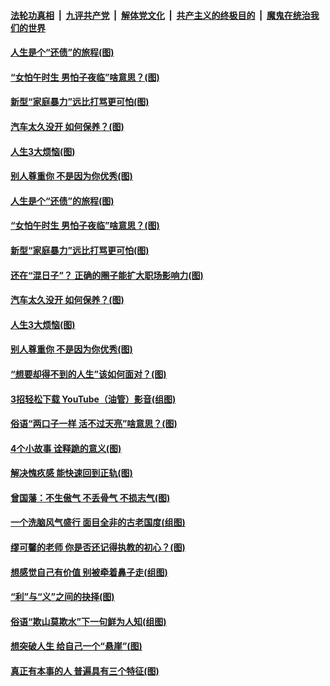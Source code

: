 ####  [法轮功真相](../../../../basic/blob/master/README.md?t=06201831) &nbsp;|&nbsp; [九评共产党](../../../../9ping.md/blob/master/README.md?t=06201831) &nbsp;|&nbsp; [解体党文化](../../../../jtdwh.md/blob/master/README.md?t=06201831)  &nbsp;|&nbsp; [共产主义的终极目的](../../../../gczydzjmd.md/blob/master/README.md?t=06201831) &nbsp;|&nbsp; [魔鬼在统治我们的世界](../../../../mgztzwmdsj.md/blob/master/README.md?t=06201831) 

#### [人生是个“还债”的旅程(图)](../pages/p8/936768.md?t=06201831) 

#### [“女怕午时生 男怕子夜临”啥意思？(图)](../pages/p8/937081.md?t=06201831) 

#### [新型“家庭暴力”远比打骂更可怕(图)](../pages/p8/936230.md?t=06201831) 

#### [汽车太久没开 如何保养？(图)](../pages/p8/937035.md?t=06201831) 

#### [人生3大烦恼(图)](../pages/p8/936959.md?t=06201831) 

#### [别人尊重你 不是因为你优秀(图)](../pages/p8/936253.md?t=06201831) 

#### [人生是个“还债”的旅程(图)](../pages/p8/936768.md?t=06201831) 

#### [“女怕午时生 男怕子夜临”啥意思？(图)](../pages/p8/937081.md?t=06201831) 

#### [新型“家庭暴力”远比打骂更可怕(图)](../pages/p8/936230.md?t=06201831) 

#### [还在“混日子”？ 正确的圈子能扩大职场影响力(图)](../pages/p8/937049.md?t=06201831) 

#### [汽车太久没开 如何保养？(图)](../pages/p8/937035.md?t=06201831) 

#### [人生3大烦恼(图)](../pages/p8/936959.md?t=06201831) 

#### [别人尊重你 不是因为你优秀(图)](../pages/p8/936253.md?t=06201831) 

#### [“想要却得不到的人生”该如何面对？(图)](../pages/p8/936933.md?t=06201831) 

#### [3招轻松下载 YouTube（油管）影音(组图)](../pages/p8/936922.md?t=06201831) 

#### [俗语“两口子一样 活不过天亮”啥意思？(图)](../pages/p8/936917.md?t=06201831) 

#### [4个小故事 诠释跪的意义(图)](../pages/p8/936353.md?t=06201831) 

#### [解决愧疚感 能快速回到正轨(图)](../pages/p8/936834.md?t=06201831) 

#### [曾国藩：不生傲气 不丢骨气 不损志气(图)](../pages/p8/936248.md?t=06201831) 

#### [一个洗脑风气盛行 面目全非的古老国度(组图)](../pages/p8/936759.md?t=06201831) 

#### [缪可馨的老师 你是否还记得执教的初心？(图)](../pages/p8/936737.md?t=06201831) 

#### [想感觉自己有价值 别被牵着鼻子走(组图)](../pages/p8/936721.md?t=06201831) 

#### [“利”与“义”之间的抉择(图)](../pages/p8/936246.md?t=06201831) 

#### [俗语“欺山莫欺水”下一句鲜为人知(组图)](../pages/p8/936659.md?t=06201831) 

#### [想突破人生 给自己一个“悬崖”(图)](../pages/p8/936658.md?t=06201831) 

#### [真正有本事的人 普遍具有三个特征(图)](../pages/p8/936032.md?t=06201831) 

